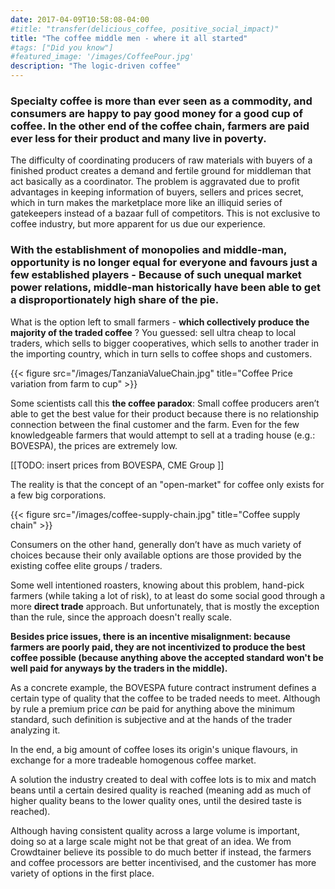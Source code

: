 ```yaml
---
date: 2017-04-09T10:58:08-04:00
#title: "transfer(delicious_coffee, positive_social_impact)"
title: "The coffee middle men - where it all started"
#tags: ["Did you know"]
#featured_image: '/images/CoffeePour.jpg'
description: "The logic-driven coffee"
---
```


### Specialty coffee is more than ever seen as a commodity, and consumers are happy to pay good money for a good cup of coffee. In the other end of the coffee chain, farmers are paid ever less for their product and many live in poverty.

The difficulty of coordinating producers of raw materials with buyers of a finished product creates a demand and fertile ground for middleman that act basically as a coordinator. The problem is aggravated due to profit advantages in keeping information of buyers, sellers and prices secret, which in turn makes the marketplace more like an illiquid series of gatekeepers instead of a bazaar full of competitors. This is not exclusive to coffee industry, but more apparent for us due our experience.

### With the establishment of monopolies and middle-man, opportunity is no longer equal for everyone and favours just a few established players - Because of such unequal market power relations, middle-man historically have been able to get a disproportionately high share of the pie.

What is the option left to small farmers - **which collectively produce the majority of the traded coffee** ? You guessed: sell ultra cheap to local traders, which sells to bigger cooperatives, which sells to another trader in the importing country, which in turn sells to coffee shops and customers.

{{< figure src="/images/TanzaniaValueChain.jpg" title="Coffee Price variation from farm to cup" >}}

Some scientists call this **the coffee paradox**: Small coffee producers aren’t able to get the best value for their product because there is no relationship connection between the final customer and the farm. Even for the few knowledgeable farmers that would attempt to sell at a trading house (e.g.: BOVESPA), the prices are extremely low.

[[TODO: insert prices from BOVESPA, CME Group ]]

The reality is that the concept of an "open-market" for coffee only exists for a few big corporations.

{{< figure src="/images/coffee-supply-chain.jpg" title="Coffee supply chain" >}}

Consumers on the other hand, generally don’t have as much variety of choices because their only available options are those provided by the existing coffee elite groups / traders.

Some well intentioned roasters, knowing about this problem, hand-pick farmers (while taking a lot of risk), to at least do some social good through a more **direct trade** approach. But unfortunately, that is mostly the exception than the rule, since the approach doesn't really scale.

**Besides price issues, there is an incentive misalignment: because farmers are poorly paid, they are not incentivized to produce the best coffee possible (because anything above the accepted standard won't be well paid for anyways by the traders in the middle).**

As a concrete example, the BOVESPA future contract instrument defines a certain type of quality that the coffee to be traded needs to meet. Although by rule a premium price *can* be paid for anything above the minimum standard, such definition is subjective and at the hands of the trader analyzing it.

In the end, a big amount of coffee loses its origin's unique flavours, in exchange for a more tradeable homogenous coffee market.

A solution the industry created to deal with coffee lots is to mix and match beans until a certain desired quality is reached (meaning add as much of higher quality beans to the lower quality ones, until the desired taste is reached).

Although having consistent quality across a large volume is important, doing so at a large scale might not be that great of an idea. We from Crowdtainer believe its possible to do much better if instead, the farmers and coffee processors are better incentivised, and the customer has more variety of options in the first place.